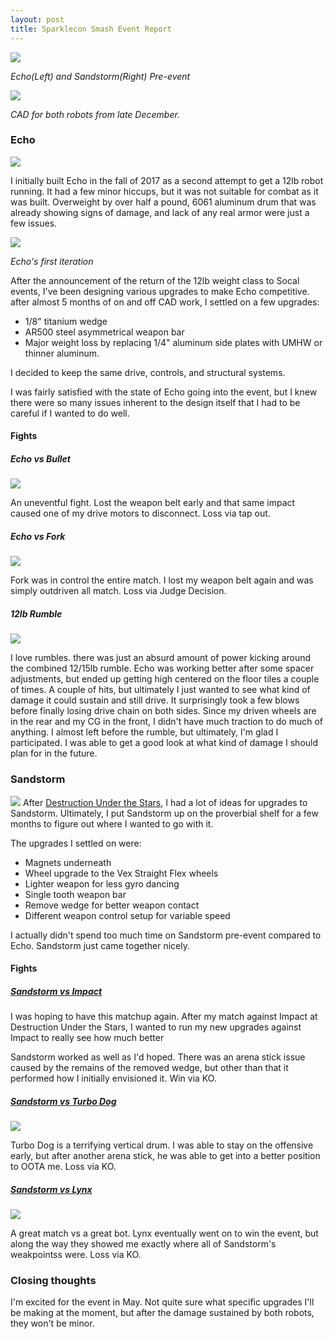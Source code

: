 ```yaml
---
layout: post
title: Sparklecon Smash Event Report
---
```


![](https://i.imgur.com/mlSHik2l.png)

*Echo(Left) and Sandstorm(Right) Pre-event*

![](https://i.imgur.com/lrgjMzEl.png)
 
*CAD for both robots from late December.*


### Echo

![](https://i.imgur.com/prVzIuDl.png)

I initially built Echo in the fall of 2017 as a second attempt to get a 12lb robot running. It had a few minor hiccups, but it was not suitable for combat as it was built. Overweight by over half a pound, 6061 aluminum drum that was already showing signs of damage, and lack of any real armor were just a few issues. 

![](https://i.imgur.com/mOHeoP1l.png)

*Echo's first iteration*

After the announcement of the return of the 12lb weight class to Socal events, I've been designing various upgrades to make Echo competitive. after almost 5 months of on and off CAD work, I settled on a few upgrades:

* 1/8" titanium wedge
* AR500 steel asymmetrical weapon bar
* Major weight loss by replacing 1/4" aluminum side plates with UMHW or thinner aluminum. 

I decided to keep the same drive, controls, and structural systems. 

I was fairly satisfied with the state of Echo going into the event, but I knew there were so many issues inherent to the design itself that I had to be careful if I wanted to do well. 

#### Fights

##### Echo vs Bullet

![](https://i.imgur.com/08d2TSGl.png)

An uneventful fight. Lost the weapon belt early and that same impact caused one of my drive motors to disconnect. Loss via tap out.

##### Echo vs Fork

![](https://i.imgur.com/XtMn0hjl.png)

Fork was in control the entire match. I lost my weapon belt again and was simply outdriven all match. Loss via Judge Decision.

##### 12lb Rumble

![](https://i.imgur.com/yEDYpdUl.png)

I love rumbles. there was just an absurd amount of power kicking around the combined 12/15lb rumble. Echo was working better after some spacer adjustments, but ended up getting high centered on the floor tiles a couple of times. A couple of hits, but ultimately I just wanted to see what kind of damage it could sustain and still drive. It surprisingly took a few blows before finally losing drive chain on both sides. Since my driven wheels are in the rear and my CG in the front, I didn't have much traction to do much of anything. I almost left before the rumble, but ultimately, I'm glad I participated. I was able to get a good look at what kind of damage I should plan for in the future. 

### Sandstorm

![](https://i.imgur.com/plDAaHfl.png)
After [Destruction Under the Stars](http://www.jgermita.me/Sandstorm-Event-Report/), I had a lot of ideas for upgrades to Sandstorm. Ultimately, I put Sandstorm up on the proverbial shelf for a few months to figure out where I wanted to go with it.

The upgrades I settled on were:

* Magnets underneath
* Wheel upgrade to the Vex Straight Flex wheels
* Lighter weapon for less gyro dancing
* Single tooth weapon bar
* Remove wedge for better weapon contact
* Different weapon control setup for variable speed

I actually didn't spend too much time on Sandstorm pre-event compared to Echo. Sandstorm just came together nicely.

#### Fights

##### [Sandstorm vs Impact](https://www.twitch.tv/videos/374027699?t=03h19m49s)

I was hoping to have this matchup again. After my match against Impact at Destruction Under the Stars, I wanted to run my new upgrades against Impact to really see how much better 

Sandstorm worked as well as I'd hoped. There was an arena stick issue caused by the remains of the removed wedge, but other than that it performed how I initially envisioned it. Win via KO.

##### [Sandstorm vs Turbo Dog](https://www.twitch.tv/videos/374027699?t=05h15m02s)

![](https://i.imgur.com/H1NUoGml.png)

Turbo Dog is a terrifying vertical drum. I was able to stay on the offensive early, but after another arena stick, he was able to get into a better position to OOTA me. Loss via KO.

##### [Sandstorm vs Lynx](https://www.twitch.tv/videos/374027699?t=05h43m18s)

![](https://i.imgur.com/P5Q7yZpl.png)

A great match vs a great bot. Lynx eventually went on to win the event, but along the way they showed me exactly where all of Sandstorm's weakpointss were. Loss via KO.

### Closing thoughts

I'm excited for the event in May. Not quite sure what specific upgrades I'll be making at the moment, but after the damage sustained by both robots, they won't be minor. 

